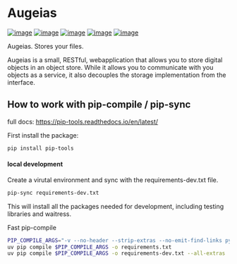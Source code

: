 # Augeias

[![image](https://badge.fury.io/py/augeias.png)](http://badge.fury.io/py/augeias)
[![image](https://readthedocs.org/projects/augeias/badge/?version=latest)](https://readthedocs.org/projects/augeias/?badge=latest)
[![image](https://travis-ci.org/OnroerendErfgoed/augeias.png?branch=master)](https://travis-ci.org/OnroerendErfgoed/augeias)
[![image](https://coveralls.io/repos/OnroerendErfgoed/augeias/badge.svg?branch=master&service=github)](https://coveralls.io/r/OnroerendErfgoed/augeias?branch=master)
[![image](https://scrutinizer-ci.com/g/OnroerendErfgoed/augeias/badges/quality-score.png?b=master)](https://scrutinizer-ci.com/g/OnroerendErfgoed/augeias/?branch=master)

Augeias. Stores your files.

Augeias is a small, RESTful, webapplication that allows you to store
digital objects in an object store. While it allows you to communicate
with you objects as a service, it also decouples the storage
implementation from the interface.

## How to work with pip-compile / pip-sync
full docs: https://pip-tools.readthedocs.io/en/latest/

First install the package:
```sh
pip install pip-tools
```

#### local development
Create a virutal environment and sync with the requirements-dev.txt file.

```sh
pip-sync requirements-dev.txt
```
This will install all the packages needed for development, including testing libraries and waitress.

Fast pip-compile
```sh
PIP_COMPILE_ARGS="-v --no-header --strip-extras --no-emit-find-links pyproject.toml"
uv pip compile $PIP_COMPILE_ARGS -o requirements.txt
uv pip compile $PIP_COMPILE_ARGS -o requirements-dev.txt --all-extras
```